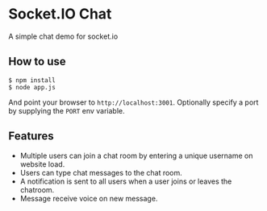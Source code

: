 # Socket.IO Chat

A simple chat demo for socket.io

## How to use

```
$ npm install
$ node app.js
```

And point your browser to `http://localhost:3001`. Optionally specify
a port by supplying the `PORT` env variable.

## Features

- Multiple users can join a chat room by entering a unique username
on website load.
- Users can type chat messages to the chat room.
- A notification is sent to all users when a user joins or leaves
the chatroom.
- Message receive voice on new message.